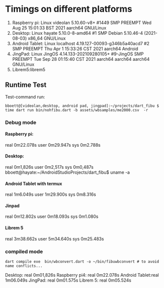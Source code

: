 # Timings on different platforms

1. Raspberry pi: Linux videolan 5.10.60-v8+ #1449 SMP PREEMPT Wed Aug 25 15:01:33 BST 2021 aarch64 GNU/Linux
2. Desktop: Linux hayate 5.10.0-8-amd64 #1 SMP Debian 5.10.46-4 (2021-08-03) x86_64 GNU/Linux
3. Android Tablet: Linux localhost 4.19.127-00093-g346b5a40acd7 #2 SMP PREEMPT Thu Apr 1 15:33:26 CST 2021 aarch64 Android
4. JingPad: Linux JingOS 4.14.133-202109280105+ #9-JingOS SMP PREEMPT Tue Sep 28 01:15:40 CST 2021 aarch64 aarch64 aarch64 GNU/Linux 
5. Librem5:librem5

## Runtime Test
Test-command run: 

```
bboett@[videolan,desktop, android pad, jingpad]:~/projects/dart_fibu $ time dart run bin/nohfibu.dart -b assets/wbsamples/me2000.csv  -r
```

### Debug mode

#### Raspberry pi:
real    0m22.078s user    0m29.947s sys     0m2.788s

#### Desktop:
real	0m1,826s user	0m2,517s sys	0m0,487s
bboett@hayate:~/AndroidStudioProjects/dart_fibu$ uname -a

#### Android Tablet with termux
real    1m6.049s user    1m29.900s sys     0m8.316s

#### Jinpad

real    0m12.802s user    0m18.093s sys     0m1.080s

#### Librem 5

real    3m38.662s user    5m34.640s sys     0m25.483s

### compiled mode 

```
dart compile exe  bin/wbconvert.dart -o ~/bin/fibuwbconvert # to avoid name conflicts...
```

Desktop:       real    0m01,826s
Raspberry pi4: real    0m22.078s
Android Tablet:real    1m06.049s
JingPad:       real    0m01.575s
Librem 5:      real    0m05.524s
